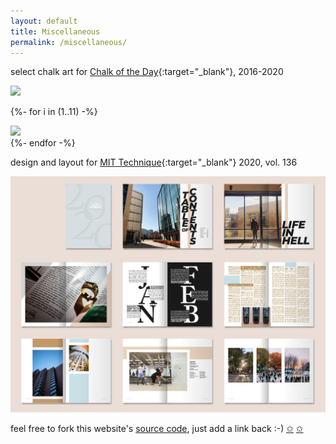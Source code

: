 ```yaml
---
layout: default
title: Miscellaneous
permalink: /miscellaneous/
---
```


select chalk art for [Chalk of the Day](https://www.instagram.com/chalkoftheday/){:target="_blank"}, 2016-2020

<div class="chalk content-mid">

  <div> <a href="/imgs/chalk_video.gif" class="lightbox_trigger"> <img src="/imgs/chalk_video.gif"> </a> </div>

  {%- for i in (1..11) -%}
  <div> <a href="/imgs/chalk{{ i }}.jpg" class="lightbox_trigger"> <img src="/imgs/chalk{{ i }}.jpg"> </a> </div>
  {%- endfor -%}

</div>


design and layout for [MIT Technique](https://technique.mit.edu/){:target="_blank"} 2020, vol. 136

<a href="/imgs/tnq.png" class="lightbox_trigger"> <img src="/imgs/tnq.png"> </a>

feel free to fork this website's [source code](https://github.com/sarahawu/sarahawu.github.io), just add a link back :-) [&#10025;](https://roshni714.github.io/) [&#10025;](https://lailacj.github.io/)
